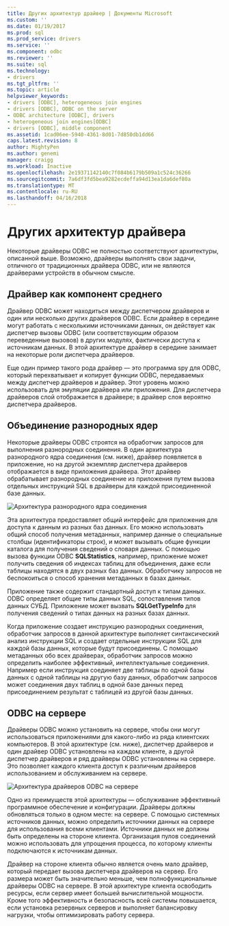 ```yaml
---
title: Других архитектур драйвер | Документы Microsoft
ms.custom: ''
ms.date: 01/19/2017
ms.prod: sql
ms.prod_service: drivers
ms.service: ''
ms.component: odbc
ms.reviewer: ''
ms.suite: sql
ms.technology:
- drivers
ms.tgt_pltfrm: ''
ms.topic: article
helpviewer_keywords:
- drivers [ODBC], heterogeneous join engines
- drivers [ODBC], ODBC on the server
- ODBC architecture [ODBC], drivers
- heterogeneous join engines[ODBC]
- drivers [ODBC], middle component
ms.assetid: 1cad06ee-5940-4361-8d01-7d850db1dd66
caps.latest.revision: 8
author: MightyPen
ms.author: genemi
manager: craigg
ms.workload: Inactive
ms.openlocfilehash: 2e19371142140c7f084b6179b509a1c524c36266
ms.sourcegitcommit: 7a6df3fd5bea9282ecdeffa94d13ea1da6def80a
ms.translationtype: MT
ms.contentlocale: ru-RU
ms.lasthandoff: 04/16/2018
---
```

# <a name="other-driver-architectures"></a>Других архитектур драйвера
Некоторые драйверы ODBC не полностью соответствуют архитектуры, описанной выше. Возможно, драйверы выполнять свои задачи, отличного от традиционных драйвера ODBC, или не являются драйверами устройств в обычном смысле.  
  
## <a name="driver-as-a-middle-component"></a>Драйвер как компонент среднего  
 Драйвер ODBC может находиться между диспетчером драйверов и один или несколько других драйверов ODBC. Если драйвер в середине могут работать с несколькими источниками данных, он действует как диспетчер вызовы ODBC (или соответствующим образом переведенные вызовов) в других модулях, фактически доступа к источникам данных. В этой архитектуре драйвер в середине занимает на некоторые роли диспетчера драйверов.  
  
 Еще один пример такого рода драйвер — это программа spy для ODBC, который перехватывает и копирует функции ODBC, передаваемых между диспетчер драйверов и драйвер. Этот уровень можно использовать для эмуляции драйвера или приложения. Для диспетчера драйверов слой отображается в драйвере; в драйвер слоя вероятно диспетчера драйверов.  
  
## <a name="heterogeneous-join-engines"></a>Объединение разнородных ядер  
 Некоторые драйверы ODBC строятся на обработчик запросов для выполнения разнородных соединения. В один архитектура разнородного ядра соединения (см. ниже), драйвер появляется в приложение, но на другой экземпляр диспетчера драйверов отображается в виде приложения драйвера. Этот драйвер обрабатывает разнородных соединение из приложения путем вызова отдельных инструкций SQL в драйверы для каждой присоединенной базе данных.  
  
 ![Архитектура разнородного ядра соединения](../../odbc/reference/media/fig3-4.gif "fig3-4")  
  
 Эта архитектура предоставляет общий интерфейс для приложения для доступа к данным из разных баз данных. Его можно использовать общий способ получения метаданных, например данные о специальные столбцы (идентификаторы строк), и может вызывать общие функции каталога для получения сведений о словаря данных. С помощью вызова функции ODBC **SQLStatistics**, например, приложение может получить сведения об индексах таблиц для объединения, даже если таблицы находятся в двух разных баз данных. Обработчику запросов не беспокоиться о способ хранения метаданных в базах данных.  
  
 Приложение также содержит стандартный доступ к типам данных. ODBC определяет общие типы данных SQL, сопоставления типов данных СУБД. Приложение может вызвать **SQLGetTypeInfo** для получения сведений о типах данных на разных базах данных.  
  
 Когда приложение создает инструкцию разнородных соединения, обработчик запросов в данной архитектуре выполняет синтаксический анализ инструкции SQL и создает отдельные инструкции SQL для каждой базы данных, которые будут присоединены. С помощью метаданных обо всех драйверах, обработчик запросов можно определить наиболее эффективный, интеллектуальные соединения. Например если инструкция соединяет две таблицы по одной базы данных с одной таблицы на другую базу данных, обработчик запросов может соединения двух таблиц в одной базе данных перед присоединением результат с таблицей из другой базы данных.  
  
## <a name="odbc-on-the-server"></a>ODBC на сервере  
 Драйверы ODBC можно установить на сервере, чтобы они могут использоваться приложениями для какого-либо из ряда клиентских компьютеров. В этой архитектуре (см. ниже), диспетчер драйверов и один драйвер ODBC установлены на каждом клиенте, а другой диспетчер драйверов и ряд драйверы ODBC установлены на сервере. Это позволяет каждого клиента доступ к различным драйверов использованием и обслуживанием на сервере.  
  
 ![Архитектура драйверов ODBC на сервере](../../odbc/reference/media/fig3-5.gif "FIG3 5")  
  
 Одно из преимуществ этой архитектуры — обслуживание эффективный программное обеспечение и конфигурации. Драйверы должны обновляться только в одном месте: на сервере. С помощью системных источников данных, можно определить источники данных на сервере для использования всеми клиентами. Источники данных не должны быть определены на стороне клиента. Организация пулов соединений можно использовать для упрощения процесса, по которому клиенты подключаются к источникам данных.  
  
 Драйвер на стороне клиента обычно является очень мало драйвер, который передает вызова диспетчера драйверов на сервер. Его размера может быть значительно меньше, чем полнофункциональные драйверы ODBC на сервере. В этой архитектуре клиента освободить ресурсы, если сервер имеет большей вычислительной мощности. Кроме того эффективность и безопасность всей системы повышается, если установка резервных серверов и выполняет балансировку нагрузки, чтобы оптимизировать работу сервера.
